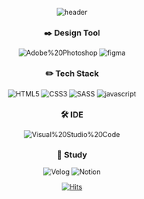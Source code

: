 <div align=center>
  
  ![header](https://capsule-render.vercel.app/api?height=200&type=Waving&color=gradient&&customColorList=0,2,3&text=Welcome!&animation=fadeIn&fontColor=ffffff&desc=Chyorit｀s%20%20Github%20Page&fontAlignY=35&descAlign=70)
  
  ### :black_nib: Design Tool
  
  ![Adobe%20Photoshop](https://img.shields.io/badge/Adobe%20Photoshop-31a8ff.svg?&style=for-the-badge&logo=Adobe%20Photoshop&logoColor=black)
  ![figma](https://img.shields.io/badge/figma-f24e1e.svg?&style=for-the-badge&logo=figma&logoColor=black)
  
  ### :pencil2: Tech Stack
  
  ![HTML5](https://img.shields.io/badge/HTML5-E34F26.svg?&style=for-the-badge&logo=HTML5&logoColor=white)
  ![CSS3](https://img.shields.io/badge/CSS3-1572B6.svg?&style=for-the-badge&logo=CSS3&logoColor=white)
  ![SASS](https://img.shields.io/badge/SASS-CC6699.svg?&style=for-the-badge&logo=SASS&logoColor=white)
  ![javascript](https://img.shields.io/badge/javascript-f7df1e.svg?&style=for-the-badge&logo=javascript&logoColor=white)
  
  ### 🛠 IDE
  
  
  ![Visual%20Studio%20Code](https://img.shields.io/badge/Visual_Studio_Code-0078D4?style=for-the-badge&logo=visual%20studio%20code&logoColor=white)
  
  ### :book: Study
  
  
  ![Velog](https://img.shields.io/badge/Velog-20c997.svg?&style=for-the-badge&logo=Velog&logoColor=white)
  ![Notion](https://img.shields.io/badge/Notion-000000.svg?&style=for-the-badge&logo=Notion&logoColor=white)
  
  
  
  [![Hits](https://hits.seeyoufarm.com/api/count/incr/badge.svg?url=https%3A%2F%2Fgithub.com%2FChyoRi&count_bg=%23FF7979&title_bg=%23000000&icon=github.svg&icon_color=%23E7E7E7&title=hits&edge_flat=false)](https://hits.seeyoufarm.com)
  
  
</div>

<!--
**ChyoRi/ChyoRi** is a ✨ _special_ ✨ repository because its `README.md` (this file) appears on your GitHub profile.

Here are some ideas to get you started:

- 🔭 I’m currently working on ...
- 🌱 I’m currently learning ...
- 👯 I’m looking to collaborate on ...
- 🤔 I’m looking for help with ...
- 💬 Ask me about ...
- 📫 How to reach me: ...
- 😄 Pronouns: ...
- ⚡ Fun fact: ...
-->
